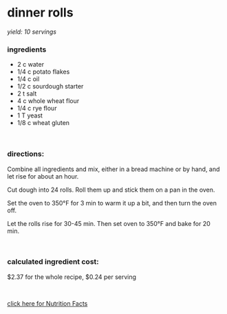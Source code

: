 # dinner rolls
*yield: 10 servings*

### ingredients
- 2 c water
- 1/4 c potato flakes
- 1/4 c oil
- 1/2 c sourdough starter
- 2 t salt
- 4 c whole wheat flour
- 1/4 c rye flour
- 1 T yeast
- 1/8 c wheat gluten

<br>

### directions:

Combine all ingredients and mix, either in a bread machine or by hand, and let rise for about an hour.

Cut dough into 24 rolls. Roll them up and stick them on a pan in the oven.

Set the oven to 350°F for 3 min to warm it up a bit, and then turn the oven off.

Let the rolls rise for 30-45 min. Then set oven to 350°F and bake for 20 min.


<br>

### calculated ingredient cost:

$2.37 for the whole recipe, $0.24 per serving

<br>

[click here for Nutrition Facts](https://htmlpreview.github.io/?https://github.com/nate-thegrate/vegan-chef/blob/main/compile_recipes/nutrition/nutrition_labels/dinner%20rolls/nutrition_facts.html)